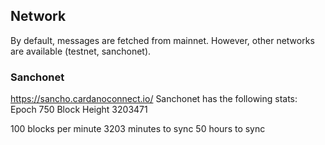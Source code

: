 ## Network

By default, messages are fetched from mainnet. However, other networks
are available (testnet, sanchonet). 

### Sanchonet
https://sancho.cardanoconnect.io/
Sanchonet has the following stats:
Epoch 750
Block Height 3203471

100 blocks per minute
3203 minutes to sync
50 hours to sync
